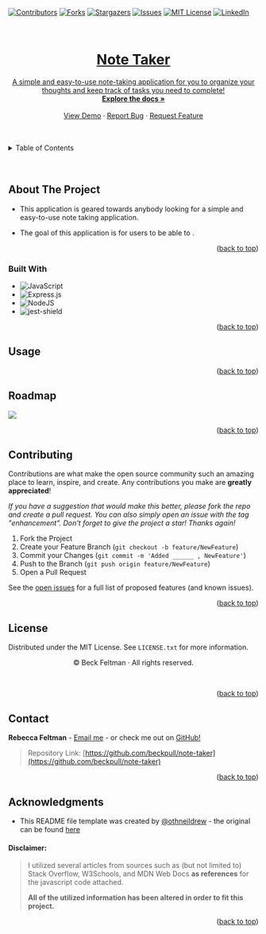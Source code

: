 <a name="readme-top"></a>

[![Contributors][contributors-shield]][contributors-url]
[![Forks][forks-shield]][forks-url]
[![Stargazers][stars-shield]][stars-url]
[![Issues][issues-shield]][issues-url]
[![MIT License][license-shield]][license-url]
[![LinkedIn][linkedin-shield]][linkedin-url]
</br>


<br />
<div align="center">
  <a href="https://github.com/beckpull/note-taker">



<h1 align="center">Note Taker</h1>

  <p align="center">
A simple and easy-to-use note-taking application for you to organize your thoughts and keep track of tasks you need to complete!
    <br />
    <a href="https://github.com/beckpull/note-taker"><strong>Explore the docs »</strong></a>
    <br />
    <br />
    <a href="#">View Demo</a>
    ·
    <a href="https://github.com/beckpull/note-taker/issues">Report Bug</a>
    ·
    <a href="https://github.com/beckpull/note-taker/issues">Request Feature</a>
  </p>
</div>

</br>
</br>

<!-- TABLE OF CONTENTS -->
<details>
  <summary>Table of Contents</summary>
  <ol>
    <li>
      <a href="#about-the-project">About The Project</a>
      <ul>
        <li><a href="#built-with">Built With</a></li>
      </ul>
    </li>
    <li>
      <a href="#getting-started">Getting Started</a>
      <ul>
        <li><a href="#prerequisites">Prerequisites</a></li>
        <li><a href="#installation">Installation</a></li>
      </ul>
    </li>
    <li><a href="#usage">Usage</a></li>
    <li><a href="#roadmap">Roadmap</a></li>
    <li><a href="#contributing">Contributing</a></li>
    <li><a href="#license">License</a></li>
    <li><a href="#contact">Contact</a></li>
     <li><a href="#acknowledgments">Acknowledgments</a></li>
  </ol>
</details>

</br>
</br>

<!-- ABOUT THE PROJECT -->
## About The Project

- This application is geared towards anybody looking for a simple and easy-to-use note taking application.

- The goal of this application is for users to be able to . 

<p align="right">(<a href="#readme-top">back to top</a>)</p>



### Built With

* ![JavaScript](https://img.shields.io/badge/javascript-%23323330.svg?style=for-the-badge&logo=javascript&logoColor=%23F7DF1E)
* ![Express.js](https://img.shields.io/badge/express.js-%23404d59.svg?style=for-the-badge&logo=express&logoColor=%2361DAFB)
* ![NodeJS]
* ![jest-shield]


<p align="right">(<a href="#readme-top">back to top</a>)</p>

<!-- <!-- GETTING STARTED -->
<!-- ## Getting Started

<p align="center"><i><strong>✨ Everything you need to know ✨</strong></i></p>

### Prerequisites

_This application has Express.js & Inquirer.js dependencies (and the jest DevDependency for testing purposes if interested)_
* npm
  ```sh
  npm i
  ```
  or
  ```sh
  npm install express
  ```

### Installation

_To get a local copy up and running follow these simple example steps:_

1. Clone the repo
   ```sh
   HTTP: git clone https://github.com/beckpull/note-taker.git
   SSH: git clone git@github.com:beckpull/note-taker.git
   ```
2. Install all necessary NPM packages
   ```sh
   npm i
   ```
3. Node `server.js`
   ```js
   node index.js
   ```

<p align="right">(<a href="#readme-top">back to top</a>)</p> --> 

<!-- USAGE EXAMPLES -->
## Usage
<!-- <div align="center">
  <a href="https://github.com/beckpull/note-taker/blob/main/assets/logo-example.png">
    <p>Here is an example of what this logo generator can do!</p>
    <img src="./assets/logo-example.png" alt="Logo" width="200" height="200">
  </a>
  <p align="right"><i>* background has been removed from this image</i></p>

</div> -->
 
<!-- Link to video demo -->

 <!-- * Click [here](./output/logo.svg) to view an attached the sample SVG file (the code snippet itself) created using this generator.  -->

 <!-- * Click [here](#) to watch a demo video on how to use this application. -->

<p align="right">(<a href="#readme-top">back to top</a>)</p>



<!-- ROADMAP -->
## Roadmap

<img src="./assets/img/roadmap.png">

<!-- GIVEN a note-taking application
WHEN I open the Note Taker
THEN I am presented with a landing page with a link to a notes page
WHEN I click on the link to the notes page
THEN I am presented with a page with existing notes listed in the left-hand column, plus empty fields to enter a new note title and the note’s text in the right-hand column
WHEN I enter a new note title and the note’s text
THEN a "Save Note" button and a "Clear Form" button appear in the navigation at the top of the page
WHEN I click on the Save button
THEN the new note I have entered is saved and appears in the left-hand column with the other existing notes and the buttons in the navigation disappear
WHEN I click on an existing note in the list in the left-hand column
THEN that note appears in the right-hand column and a "New Note" button appears in the navigation
WHEN I click on the "New Note" button in the navigation at the top of the page
THEN I am presented with empty fields to enter a new note title and the note’s text in the right-hand column and the button disappears -->

<p align="right">(<a href="#readme-top">back to top</a>)</p>

<!-- CONTRIBUTING -->
## Contributing

Contributions are what make the open source community such an amazing place to learn, inspire, and create. Any contributions you make are **greatly appreciated**!

_If you have a suggestion that would make this better, please fork the repo and create a pull request. You can also simply open an issue with the tag "enhancement".
Don't forget to give the project a star! Thanks again!_

1. Fork the Project
2. Create your Feature Branch (`git checkout -b feature/NewFeature`)
3. Commit your Changes (`git commit -m 'Added ______ , NewFeature'`)
4. Push to the Branch (`git push origin feature/NewFeature`)
5. Open a Pull Request

See the [open issues](https://github.com/beckpull/note-taker/issues) for a full list of proposed features (and known issues).

<p align="right">(<a href="#readme-top">back to top</a>)</p>

<!-- LICENSE -->
## License

Distributed under the MIT License. See `LICENSE.txt` for more information.
</br>
<p align='center'>© Beck Feltman · All rights reserved.</p>
</br>

<p align="right">(<a href="#readme-top">back to top</a>)</p>

<!-- CONTACT -->
## Contact

**Rebecca Feltman** - [Email me](mailto:beckpull@icloud.com) - or check me out on [GitHub!](https://github.com/beckpull) 

>Repository Link: [https://github.com/beckpull/note-taker](https://github.com/beckpull/note-taker)


<p align="right">(<a href="#readme-top">back to top</a>)</p>

<!-- ACKNOWLEDGMENTS -->
## Acknowledgments

* This README file template was created by [@othneildrew](https://github.com/othneildrew) - the original can be found [here](https://github.com/othneildrew/Best-README-Template)

#### Disclaimer: 
> I utilized several articles from sources such as (but not limited to) Stack Overflow, W3Schools, and MDN Web Docs **as references** for the javascript code attached. 
>
>**All of the utilized information has been altered in order to fit this project.** 

<p align="right">(<a href="#readme-top">back to top</a>)</p>


<!-- MARKDOWN LINKS & IMAGES -->
<!-- https://www.markdownguide.org/basic-syntax/#reference-style-links -->
[contributors-shield]: https://img.shields.io/github/contributors/beckpull/note-taker.svg?style=for-the-badge
[contributors-url]: https://github.com/beckpull/note-taker/graphs/contributors
[forks-shield]: https://img.shields.io/github/forks/beckpull/note-taker.svg?style=for-the-badge
[forks-url]: https://github.com/beckpull/note-taker/network/members
[stars-shield]: https://img.shields.io/github/stars/beckpull/note-taker.svg?style=for-the-badge
[stars-url]: https://github.com/beckpull/note-taker/stargazers
[issues-shield]: https://img.shields.io/github/issues/beckpull/note-taker.svg?style=for-the-badge
[issues-url]: https://github.com/beckpull/note-taker/issues
[license-shield]: https://img.shields.io/github/license/beckpull/note-taker.svg?style=for-the-badge
[license-url]: https://github.com/beckpull/note-taker/blob/main/LICENSE
[product-screenshot]: images/screenshot.png
[NodeJS]: https://img.shields.io/badge/node.js-6DA55F?style=for-the-badge&logo=node.js&logoColor=white
[Node-url]: https://nodejs.org/en
[JQuery.com]: https://img.shields.io/badge/jQuery-0769AD?style=for-the-badge&logo=jquery&logoColor=white
[JQuery-url]: https://jquery.com 
[Bulma]: https://img.shields.io/badge/bulma-00D0B1?style=for-the-badge&logo=bulma&logoColor=white
[linkedin-shield]: https://img.shields.io/badge/linkedin-%230077B5.svg?style=for-the-badge&logo=linkedin&logoColor=white
[linkedin-url]: https://linkedin.com/in/beckpull/
[stackoverflow-shield]: https://img.shields.io/badge/-Stackoverflow-FE7A16?style=for-the-badge&logo=stack-overflow&logoColor=white
[jest-shield]: https://img.shields.io/badge/-jest-%23C21325?style=for-the-badge&logo=jest&logoColor=white
[inquirer-shield]: https://img.shields.io/badge/dependency-inquirer-black
[inquirer-url]: https://www.npmjs.com/package/inquirer
